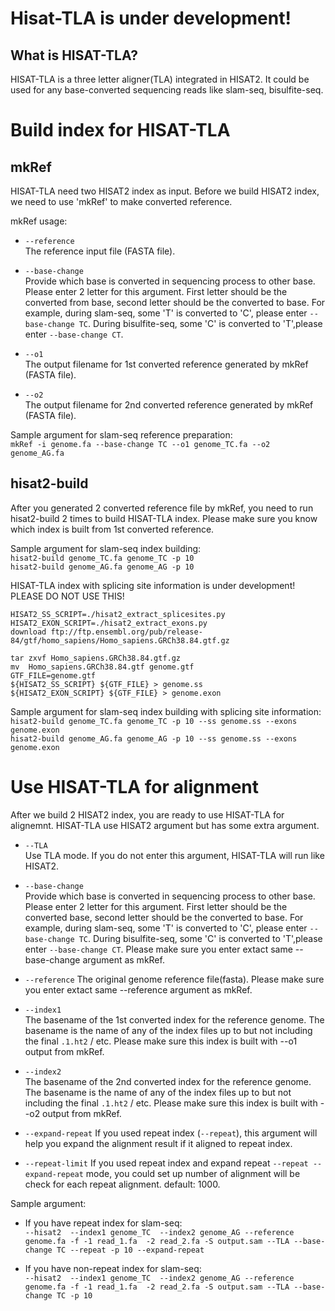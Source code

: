 Hisat-TLA is under development!
============

What is HISAT-TLA?
-----------------

HISAT-TLA is a three letter aligner(TLA) integrated in HISAT2. It could be used for any base-converted sequencing reads like
slam-seq, bisulfite-seq.



Build index for HISAT-TLA
============

mkRef
-------------
HISAT-TLA need two HISAT2 index as input. Before we build HISAT2 index, we need to use 'mkRef' to make converted reference.

mkRef usage:
* `--reference`  
    The reference input file (FASTA file). 
    
* `--base-change`  
    Provide which base is converted in sequencing process to other base. Please enter
    2 letter for this argument. First letter should be the converted from base, second letter should be
    the converted to base. For example, during slam-seq, some 'T' is converted to 'C',
    please enter `--base-change TC`. During bisulfite-seq, some 'C' is converted to 'T',please enter `--base-change CT`.
  
* `--o1`  
    The output filename for 1st converted reference generated by mkRef (FASTA file).
     
* `--o2`  
    The output filename for 2nd converted reference generated by mkRef (FASTA file).

Sample argument for slam-seq reference preparation:  
`mkRef -i genome.fa --base-change TC --o1 genome_TC.fa --o2 genome_AG.fa`

hisat2-build
-----------
After you generated 2 converted reference file by mkRef, you need to run hisat2-build 2 times to build HISAT-TLA index.
Please make sure you know which index is built from 1st converted reference.

Sample argument for slam-seq index building:  
`hisat2-build genome_TC.fa genome_TC -p 10`   
`hisat2-build genome_AG.fa genome_AG -p 10` 

HISAT-TLA index with splicing site information is under development!  
PLEASE DO NOT USE THIS!

    HISAT2_SS_SCRIPT=./hisat2_extract_splicesites.py
    HISAT2_EXON_SCRIPT=./hisat2_extract_exons.py
    download ftp://ftp.ensembl.org/pub/release-84/gtf/homo_sapiens/Homo_sapiens.GRCh38.84.gtf.gz
    
    tar zxvf Homo_sapiens.GRCh38.84.gtf.gz
    mv  Homo_sapiens.GRCh38.84.gtf genome.gtf
    GTF_FILE=genome.gtf
    ${HISAT2_SS_SCRIPT} ${GTF_FILE} > genome.ss
    ${HISAT2_EXON_SCRIPT} ${GTF_FILE} > genome.exon

Sample argument for slam-seq index building with splicing site information:  
`hisat2-build genome_TC.fa genome_TC -p 10 --ss genome.ss --exons genome.exon`   
`hisat2-build genome_AG.fa genome_AG -p 10 --ss genome.ss --exons genome.exon` 


Use HISAT-TLA for alignment
============
After we build 2 HISAT2 index, you are ready to use HISAT-TLA for alignemnt.
HISAT-TLA use HISAT2 argument but has some extra argument.

* `--TLA`  
    Use TLA mode. If you do not enter this argument, HISAT-TLA will run like HISAT2.

* `--base-change`  
    Provide which base is converted in sequencing process to other base. Please enter
    2 letter for this argument. First letter should be the converted base, second letter should be
    the converted to base. For example, during slam-seq, some 'T' is converted to 'C',
    please enter `--base-change TC`. During bisulfite-seq, some 'C' is converted to 'T',please enter `--base-change CT`.
    Please make sure you enter extact same --base-change argument as mkRef.
    
* `--reference`
      The original genome reference file(fasta).
      Please make sure you enter extact same --reference argument as mkRef.
      
* `--index1`  
    The basename of the 1st converted index for the reference genome.  The basename is the name of
      any of the index files up to but not including the final `.1.ht2` / etc. Please make sure this index is built with
      --o1 output from mkRef.
      
* `--index2`  
    The basename of the 2nd converted index for the reference genome.  The basename is the name of
    any of the index files up to but not including the final `.1.ht2` / etc. Please make sure this index is built with
    --o2 output from mkRef.
    
* `--expand-repeat` 
    If you used repeat index (`--repeat`), this argument will help you expand the alignment result if it aligned to repeat index.    
          
* `--repeat-limit` 
    If you used repeat index and expand repeat `--repeat --expand-repeat` mode, you could set up number of alignment will be check
    for each repeat alignment. default: 1000.

Sample argument:  
* If you have repeat index for slam-seq:  
`--hisat2  --index1 genome_TC  --index2 genome_AG --reference genome.fa -f -1 read_1.fa  -2 read_2.fa -S output.sam --TLA --base-change TC --repeat -p 10 --expand-repeat`

* If you have non-repeat index for slam-seq:  
`--hisat2  --index1 genome_TC  --index2 genome_AG --reference genome.fa -f -1 read_1.fa  -2 read_2.fa -S output.sam --TLA --base-change TC -p 10`


